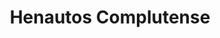 ---
title: "Henautos Complutense"
url: /alcala-de-henares/henautos-complutense/
shop: Autowerkstatt
---